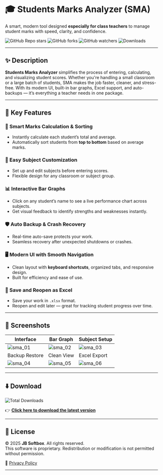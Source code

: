 # 🎓 Students Marks Analyzer (SMA)

A smart, modern tool designed **especially for class teachers** to manage student marks with speed, clarity, and confidence.


![GitHub Repo stars](https://img.shields.io/github/stars/jbsoftboxweb/Students-Marks-Analyzer?style=social)
![GitHub forks](https://img.shields.io/github/forks/jbsoftboxweb/Students-Marks-Analyzer?style=social)
![GitHub watchers](https://img.shields.io/github/watchers/jbsoftboxweb/Students-Marks-Analyzer?style=social)
![Downloads](https://img.shields.io/github/downloads/jbsoftboxweb/Students-Marks-Analyzer/total?label=Total%20Downloads)

---

## ✨ Description

**Students Marks Analyzer** simplifies the process of entering, calculating, and visualizing student scores. Whether you're handling a small classroom or a large batch of students, SMA makes the job faster, cleaner, and stress-free. With its modern UI, built-in bar graphs, Excel support, and auto-backups — it’s everything a teacher needs in one package.

---

## 🚀 Key Features

### 🔢 Smart Marks Calculation & Sorting
- Instantly calculate each student’s total and average.
- Automatically sort students from **top to bottom** based on average marks.

### 🧪 Easy Subject Customization
- Set up and edit subjects before entering scores.
- Flexible design for any classroom or subject group.

### 📊 Interactive Bar Graphs
- Click on any student’s name to see a live performance chart across subjects.
- Get visual feedback to identify strengths and weaknesses instantly.

### 🛡️ Auto Backup & Crash Recovery
- Real-time auto-save protects your work.
- Seamless recovery after unexpected shutdowns or crashes.

### 🖥️ Modern UI with Smooth Navigation
- Clean layout with **keyboard shortcuts**, organized tabs, and responsive design.
- Built for efficiency and ease of use.

### 📁 Save and Reopen as Excel
- Save your work in `.xlsx` format.
- Reopen and edit later — great for tracking student progress over time.

---

## 📸 Screenshots

| Interface | Bar Graph | Subject Setup |
|----------|-----------|---------------|
| ![sma_01](https://github.com/user-attachments/assets/b30d100b-34a4-480b-acb2-725a888b3cfd) | ![sma_02](https://github.com/user-attachments/assets/f90b1c24-2493-4da9-b5f2-7601993912d2) | ![sma_03](https://github.com/user-attachments/assets/aaf97673-6b10-4ff2-b7c6-619357c40a6c) |
| Backup Restore | Clean View | Excel Export |
| ![sma_04](https://github.com/user-attachments/assets/fd980951-8597-46a1-be22-3636b149d5dc) | ![sma_05](https://github.com/user-attachments/assets/4fbd6751-0138-4783-a6aa-b3e674af393f) | ![sma_06](https://github.com/user-attachments/assets/cb5b733a-916a-41d1-95f1-cf629ce986a1) |

---

## ⬇️ Download

![Total Downloads](https://img.shields.io/github/downloads/jbsoftboxweb/Students-Marks-Analyzer/total?label=Total%20Downloads)

👉 **[Click here to download the latest version](https://github.com/jbsoftboxweb/Students-Marks-Analyzer/releases/download/SMA/Students.Marks.Analyzer.Setup.exe)**  

---

## 📜 License

© 2025 **JB Softbox**. All rights reserved.  
This software is proprietary. Redistribution or modification is not permitted without permission.

🔐 [Privacy Policy](https://jbsoftbox.free.nf/privacy-policy.html)

---
